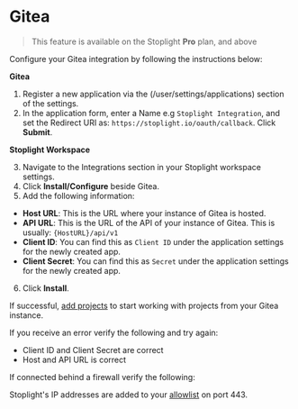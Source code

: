 # Gitea

> This feature is available on the Stoplight **Pro** plan, and above

Configure your Gitea integration by following the instructions below:

**Gitea**

1. Register a new application via the (/user/settings/applications) section of the settings.
2. In the application form, enter a Name e.g `Stoplight Integration`, and set the Redirect URI as: `https://stoplight.io/oauth/callback`. Click **Submit**.

**Stoplight Workspace**

3. Navigate to the Integrations section in your Stoplight workspace settings. 
4. Click **Install/Configure** beside Gitea. 
5. Add the following information:
 - **Host URL**: This is the URL where your instance of Gitea is hosted.
 - **API URL**: This is the URL of the API of your instance of Gitea. This is usually: `{HostURL}/api/v1`
 - **Client ID**: You can find this as `Client ID` under the application settings for the newly created app. 
 - **Client Secret**: You can find this as `Secret` under the application settings for the newly created app. 
6. Click **Install**. 

If successful, [add projects](../b.adding-projects.md) to start working with projects from your Gitea instance.

If you receive an error verify the following and try again:

- Client ID and Client Secret are correct
- Host and API URL is correct

If connected behind a firewall verify the following:

Stoplight's IP addresses are added to your [allowlist](../h.allowlisting-ips.md) on port 443. 
